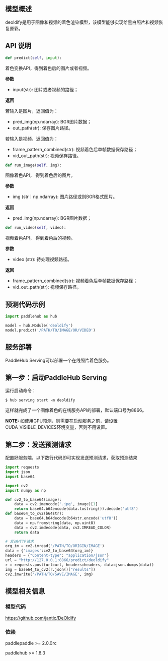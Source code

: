 
## 模型概述
deoldify是用于图像和视频的着色渲染模型，该模型能够实现给黑白照片和视频恢复原彩。

## API 说明

```python
def predict(self, input):
```

着色变换API，得到着色后的图片或者视频。


**参数**

* input(str): 图片或者视频的路径；

**返回**

若输入是图片，返回值为：
* pred_img(np.ndarray): BGR图片数据；
* out_path(str): 保存图片路径。

若输入是视频，返回值为：
* frame_pattern_combined(str): 视频着色后单帧数据保存路径；
* vid_out_path(str): 视频保存路径。

```python
def run_image(self, img):
```
图像着色API， 得到着色后的图片。

**参数**

* img (str｜np.ndarray): 图片路径或则BGR格式图片。

**返回**

* pred_img(np.ndarray): BGR图片数据；

```python
def run_video(self, video):
```
视频着色API， 得到着色后的视频。

**参数**

* video (str): 待处理视频路径。

**返回**

* frame_pattern_combined(str): 视频着色后单帧数据保存路径；
* vid_out_path(str): 视频保存路径。

## 预测代码示例

```python
import paddlehub as hub

model = hub.Module('deoldify')
model.predict('/PATH/TO/IMAGE/OR/VIDEO')
```

## 服务部署

PaddleHub Serving可以部署一个在线照片着色服务。

## 第一步：启动PaddleHub Serving

运行启动命令：
```shell
$ hub serving start -m deoldify
```

这样就完成了一个图像着色的在线服务API的部署，默认端口号为8866。

**NOTE:** 如使用GPU预测，则需要在启动服务之前，请设置CUDA\_VISIBLE\_DEVICES环境变量，否则不用设置。

## 第二步：发送预测请求

配置好服务端，以下数行代码即可实现发送预测请求，获取预测结果

```python
import requests
import json
import base64

import cv2
import numpy as np

def cv2_to_base64(image):
    data = cv2.imencode('.jpg', image)[1]
    return base64.b64encode(data.tostring()).decode('utf8')
def base64_to_cv2(b64str):
    data = base64.b64decode(b64str.encode('utf8'))
    data = np.fromstring(data, np.uint8)
    data = cv2.imdecode(data, cv2.IMREAD_COLOR)
    return data

# 发送HTTP请求
org_im = cv2.imread('/PATH/TO/ORIGIN/IMAGE')
data = {'images':cv2_to_base64(org_im)}
headers = {"Content-type": "application/json"}
url = "http://127.0.0.1:8866/predict/deoldify"
r = requests.post(url=url, headers=headers, data=json.dumps(data))
img = base64_to_cv2(r.json()["results"])
cv2.imwrite('/PATH/TO/SAVE/IMAGE', img)
```


## 模型相关信息

### 模型代码

https://github.com/jantic/DeOldify

### 依赖

paddlepaddle >= 2.0.0rc

paddlehub >= 1.8.3